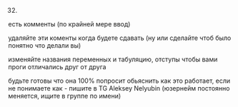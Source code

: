32)

есть комменты (по крайней мере ввод)

удаляйте эти коменты когда будете сдавать (ну или сделайте чтоб было понятно что делали вы)

изменяйте названия переменных и табуляцию, отступы чтобы вами проги отличались друг от друга

будьте готовы что она 100% попросит обьяснить как это работает,
если не понимаете как - пишите в TG Aleksey Nelyubin (юзернейм постоянно меняется, ищите в группе по имени)
